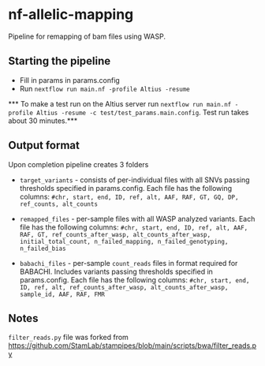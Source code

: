 # nf-allelic-mapping
Pipeline for remapping of bam files using WASP.

## Starting the pipeline
- Fill in params in params.config
- Run ```nextflow run main.nf -profile Altius -resume```

*** To make a test run on the Altius server run ```nextflow run main.nf -profile Altius -resume -c test/test_params.main.config```. Test run takes about 30 minutes.***
## Output format
Upon completion pipeline creates 3 folders
- `target_variants` - consists of per-individual files with all SNVs passing thresholds specified in params.config. Each file has the following columns:
`#chr, start, end, ID, ref, alt, AAF, RAF, GT, GQ, DP, ref_counts, alt_counts`

- `remapped_files` - per-sample files with all WASP analyzed variants. Each file has the following columns:
`#chr, start, end, ID, ref, alt, AAF, RAF, GT, ref_counts_after_wasp, alt_counts_after_wasp, initial_total_count, n_failed_mapping, n_failed_genotyping, n_failed_bias` 

- `babachi_files` - per-sample `count_reads` files in format required for BABACHI. Includes variants passing thresholds specified in params.config. Each file has the following columns:
`#chr, start, end, ID, ref, alt, ref_counts_after_wasp, alt_counts_after_wasp, sample_id, AAF, RAF, FMR`



## Notes
`filter_reads.py` file was forked from https://github.com/StamLab/stampipes/blob/main/scripts/bwa/filter_reads.py
